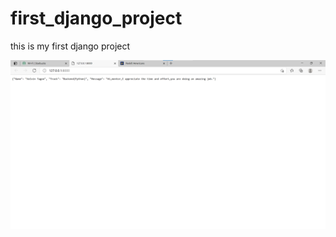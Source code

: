 # first_django_project
this is my first django project

![](https://github.com/KayT77/Images/blob/main/djangoAPP.png)
